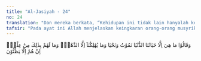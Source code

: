 ```yaml
---
title: "Al-Jasiyah - 24"
no: 24
translation: "Dan mereka berkata, “Kehidupan ini tidak lain hanyalah kehidupan di dunia saja, kita mati dan kita hidup, dan tidak ada yang membinasakan kita selain masa.” Tetapi mereka tidak mempunyai ilmu tentang itu, mereka hanyalah menduga-duga saja."
tafsir: "Pada ayat ini Allah menjelaskan keingkaran orang-orang musyrik terhadap hari kebangkitan. Menurut anggapan mereka kehidupan itu hanya di dunia saja. Di dunia mereka dilahirkan dan di dunia pula mereka dimatikan dan di situlah akhir dari segala sesuatu, dan demikian pula terjadi pada nenek moyang mereka. Menurut mereka, yang menyebabkan kematian dan kebinasaan segala sesuatu ialah pertukaran masa. Dari pendapat mereka, dapat diambil kesimpulan bahwa mereka mengingkari terjadinya hari kebangkitan.\n\nKeterangan itu diperkuat oleh adat kebiasaan orang Arab Jahiliah yaitu apabila mereka ditimpa bencana atau musibah, terlontarlah kata-kata dari mulut mereka, \"Aduhai celakalah masa.\" Mereka mengumpat-umpat masa karena menurut mereka masa itulah sumber dari segala musibah.\n\nDalam hadis Qudsi dari Abu Hurairah, Rasulullah bersabda:\n\nAllah berfirman, \"Manusia telah menyakitiku dengan mengatakan wahai masa yang sial. Maka janganlah salah seorang kalian mengatakan 'masa yang sial karena Akulah (Pencipta dan Pengatur)masa. Aku menanti malam menjadi siang, dan jika Aku menghendakinya niscaya Aku genggam keduanya.\" (Riwayat Muslim)\n\nKemudian Allah menyayangkan sikap kaum musyrikin Mekah yang tidak didasarkan pada pengetahuan yang benar. Allah menyatakan bahwa mereka sama sekali tidak mempunyai pengetahuan sedikit pun tentang hal yang menyangkut masa itu. Pendapat mereka itu hanyalah didasarkan pada sangkaan dan dugaan saja."
---
```


وَقَالُوْا مَا هِيَ اِلَّا حَيَاتُنَا الدُّنْيَا نَمُوْتُ وَنَحْيَا وَمَا يُهْلِكُنَآ اِلَّا الدَّهْرُۚ وَمَا لَهُمْ بِذٰلِكَ مِنْ عِلْمٍۚ اِنْ هُمْ اِلَّا يَظُنُّوْنَ
